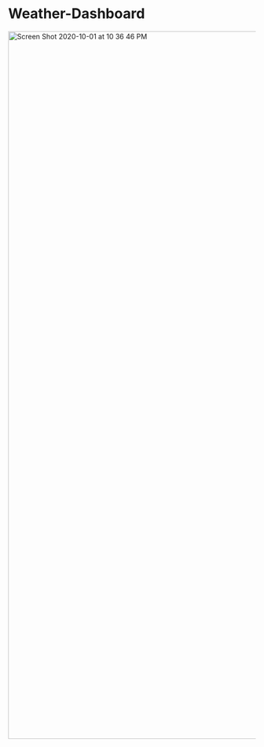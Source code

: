 # Weather-Dashboard

<img width="1440" alt="Screen Shot 2020-10-01 at 10 36 46 PM" src="https://user-images.githubusercontent.com/68724921/94891384-c08ad080-0436-11eb-8dcc-3482c86d902e.png">
